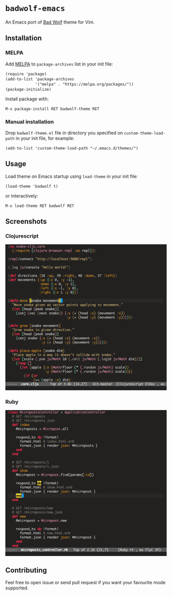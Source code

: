 `badwolf-emacs`
===============

An Emacs port of [Bad Wolf](https://github.com/sjl/badwolf)
theme for Vim.

Installation
------------

### MELPA

Add [MELPA](https://melpa.org/#/getting-started) to `package-archives`
list in your init file:

```
(require 'package)
(add-to-list 'package-archives
             '("melpa" . "https://melpa.org/packages/"))
(package-initialize)
```

Install package with:

```
M-x package-install RET badwolf-theme RET
```

### Manual installation

Drop `badwolf-theme.el` file in directory you specified on
`custom-theme-load-path` in your init file, for example:

```
(add-to-list 'custom-theme-load-path "~/.emacs.d/themes/")
```

Usage
-----

Load theme on Emacs startup using `load-theme` in your init file:

```
(load-theme 'badwolf t)
```

or interactively:

```
M-x load-theme RET badwolf RET
```

Screenshots
-----------

### Clojurescript

![Clojurescript](screenshots/cljs.png)

### Ruby

![Ruby](screenshots/ruby.png)

Contributing
------------

Feel free to open issue or send pull request if you want your
favourite mode supported.
